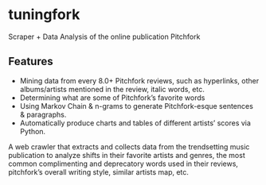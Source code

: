 # tuningfork
Scraper + Data Analysis of the online publication Pitchfork

## Features
- Mining data from every 8.0+ Pitchfork reviews, such as hyperlinks, other albums/artists mentioned in the review, italic words, etc.
- Determining what are some of Pitchfork’s favorite words
- Using Markov Chain & n-grams to generate Pitchfork-esque sentences & paragraphs.
- Automatically produce charts and tables of different artists’ scores via Python.

A web crawler that extracts and collects data from the trendsetting music publication to analyze shifts in their favorite artists and genres, the most common complimenting and deprecatory words used in their reviews, pitchfork’s overall writing style, similar artists map, etc.


